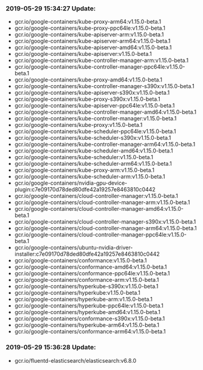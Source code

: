 ### 2019-05-29 15:34:27 Update:

- gcr.io/google-containers/kube-proxy-arm64:v1.15.0-beta.1
- gcr.io/google-containers/kube-proxy-ppc64le:v1.15.0-beta.1
- gcr.io/google-containers/kube-apiserver-arm:v1.15.0-beta.1
- gcr.io/google-containers/kube-apiserver-arm64:v1.15.0-beta.1
- gcr.io/google-containers/kube-apiserver-amd64:v1.15.0-beta.1
- gcr.io/google-containers/kube-apiserver:v1.15.0-beta.1
- gcr.io/google-containers/kube-controller-manager-arm:v1.15.0-beta.1
- gcr.io/google-containers/kube-controller-manager-ppc64le:v1.15.0-beta.1
- gcr.io/google-containers/kube-proxy-amd64:v1.15.0-beta.1
- gcr.io/google-containers/kube-controller-manager-s390x:v1.15.0-beta.1
- gcr.io/google-containers/kube-apiserver-s390x:v1.15.0-beta.1
- gcr.io/google-containers/kube-proxy-s390x:v1.15.0-beta.1
- gcr.io/google-containers/kube-apiserver-ppc64le:v1.15.0-beta.1
- gcr.io/google-containers/kube-controller-manager-amd64:v1.15.0-beta.1
- gcr.io/google-containers/kube-controller-manager:v1.15.0-beta.1
- gcr.io/google-containers/kube-proxy:v1.15.0-beta.1
- gcr.io/google-containers/kube-scheduler-ppc64le:v1.15.0-beta.1
- gcr.io/google-containers/kube-scheduler-s390x:v1.15.0-beta.1
- gcr.io/google-containers/kube-controller-manager-arm64:v1.15.0-beta.1
- gcr.io/google-containers/kube-scheduler-amd64:v1.15.0-beta.1
- gcr.io/google-containers/kube-scheduler:v1.15.0-beta.1
- gcr.io/google-containers/kube-scheduler-arm64:v1.15.0-beta.1
- gcr.io/google-containers/kube-proxy-arm:v1.15.0-beta.1
- gcr.io/google-containers/kube-scheduler-arm:v1.15.0-beta.1
- gcr.io/google-containers/nvidia-gpu-device-plugin:c7e09170d78ded80dfe42a19257e8463810c0442
- gcr.io/google-containers/cloud-controller-manager:v1.15.0-beta.1
- gcr.io/google-containers/cloud-controller-manager-arm:v1.15.0-beta.1
- gcr.io/google-containers/cloud-controller-manager-amd64:v1.15.0-beta.1
- gcr.io/google-containers/cloud-controller-manager-s390x:v1.15.0-beta.1
- gcr.io/google-containers/cloud-controller-manager-arm64:v1.15.0-beta.1
- gcr.io/google-containers/cloud-controller-manager-ppc64le:v1.15.0-beta.1
- gcr.io/google-containers/ubuntu-nvidia-driver-installer:c7e09170d78ded80dfe42a19257e8463810c0442
- gcr.io/google-containers/conformance:v1.15.0-beta.1
- gcr.io/google-containers/conformance-amd64:v1.15.0-beta.1
- gcr.io/google-containers/conformance-ppc64le:v1.15.0-beta.1
- gcr.io/google-containers/conformance-arm:v1.15.0-beta.1
- gcr.io/google-containers/hyperkube-s390x:v1.15.0-beta.1
- gcr.io/google-containers/hyperkube:v1.15.0-beta.1
- gcr.io/google-containers/hyperkube-arm:v1.15.0-beta.1
- gcr.io/google-containers/hyperkube-ppc64le:v1.15.0-beta.1
- gcr.io/google-containers/hyperkube-amd64:v1.15.0-beta.1
- gcr.io/google-containers/conformance-s390x:v1.15.0-beta.1
- gcr.io/google-containers/hyperkube-arm64:v1.15.0-beta.1
- gcr.io/google-containers/conformance-arm64:v1.15.0-beta.1
### 2019-05-29 15:36:28 Update:

- gcr.io/fluentd-elasticsearch/elasticsearch:v6.8.0
